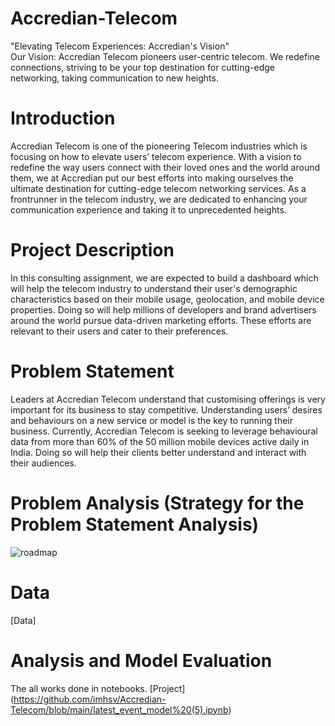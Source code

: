 # Accredian-Telecom
"Elevating Telecom Experiences: Accredian's Vision"  
Our Vision: Accredian Telecom pioneers user-centric telecom. We redefine connections, striving to be your top destination for cutting-edge networking, taking communication to new heights.

# Introduction
Accredian Telecom is one of the pioneering Telecom industries which is focusing on how to elevate users’ telecom experience. With a vision to redefine the way users connect with their loved ones and the world around them, we at Accredian put our best efforts into making ourselves the ultimate destination for cutting-edge telecom networking services. As a frontrunner in the telecom industry, we are dedicated to enhancing your communication experience and taking it to unprecedented heights.

# Project Description
In this consulting assignment, we are expected to build a dashboard which will help the telecom industry to understand their user's demographic characteristics based on their mobile usage, geolocation, and mobile device properties. Doing so will help millions of developers and brand advertisers around the world pursue data-driven marketing efforts. These efforts are relevant to their users and cater to their preferences.

# Problem Statement
Leaders at Accredian Telecom understand that customising offerings is very important for its business to stay competitive. Understanding users’ desires and behaviours on a new service or model is the key to running their business. Currently, Accredian Telecom is seeking to leverage behavioural data from more than 60% of the 50 million mobile devices active daily in India. Doing so will help their clients better understand and interact with their audiences.

# Problem Analysis (Strategy for the Problem Statement Analysis)
![roadmap](https://github.com/imhsv/Accredian-Telecom/assets/114226899/bb96261c-1a21-4176-bfa6-5ee7a948e3a6)

# Data
[Data]

# Analysis and Model Evaluation
 The all works done in notebooks.
 [Project] (https://github.com/imhsv/Accredian-Telecom/blob/main/latest_event_model%20(5).ipynb)
